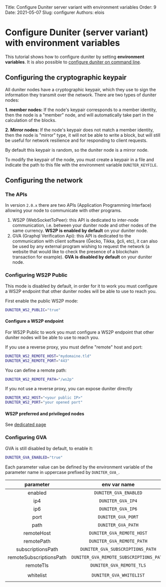Title: Configure Duniter server variant with environment variables
Order: 9
Date: 2021-05-07
Slug: configurer
Authors: elois

# Configure Duniter (server variant) with environment variables

This tutorial shows how to configure duniter by setting **environment variables**.
It is also possible to [configure duniter on command line](./configure.md).

## Configuring the cryptographic keypair

All duniter nodes have a cryptographic keypair, which they use to sign the information they transmit over the network. There are two types of duniter nodes:

**1. member nodes:** If the node's keypair corresponds to a member identity, then the node is a "member" node, and
will automatically take part in the calculation of the blocks.

**2. Mirror nodes:** If the node's keypair does not match a member identity, then the node is "mirror" type, it will not be able to write a block, but will still be useful for network resilience and for responding to client requests.

By default this keypair is random, so the duniter node is a mirror node.

To modify the keypair of the node, you must create a keypair in a file and indicate the path to this file with the environment variable `DUNITER_KEYFILE`.

## Configuring the network

### The APIs

  In version `2.0.x` there are two APIs (Application Programming Interface) allowing your node to communicate with other programs.

1. WS2P (WebSocketToPeer): this API is dedicated to inter-node communication, i.e. between your duniter node and other nodes of the same currency. **WS2P is enabled by default** on your duniter node.
2. GVA (Graphql Verification Api): this API is dedicated to the communication with client software (Ğecko, Tikka, ğcli, etc), it can also be used by any external program wishing to request the network (a website that would like to check the presence of a blockchain transaction for example). **GVA is disabled by default** on your duniter node.

### Configuring WS2P Public

This mode is disabled by default, in order for it to work you must configure a WS2P endpoint that other duniter nodes will be able to use to reach you.

First enable the public WS2P mode:

```bash
DUNITER_WS2_PUBLIC="true"
```

#### Configure a WS2P endpoint

For WS2P Public to work you must configure a WS2P endpoint that other duniter nodes will be able to use to reach you.

If you use a reverse proxy, you must define "remote" host and port:

```bash
DUNITER_WS2_REMOTE_HOST="mydomaine.tld"
DUNITER_WS2_REMOTE_PORT="443"
```

You can define a remote path:

```bash
DUNITER_WS2_REMOTE_PATH="/ws2p"
```

If you not use a reverse proxy, you can expose duniter directly

```bash
DUNITER_WS2_HOST="<your public IP>"
DUNITER_WS2_PORT="your opened port"
```

#### WS2P preferred and privileged nodes

See [dedicated page](./ws2p_preferred_privileged.md)

### Configuring GVA

GVA is still disabled by default, to enable it:

```bash
DUNITER_GVA_ENABLED="true"
```

Each parameter value can be defined by the environment variable of the parameter name in uppercase prefixed by `DUNITER_GVA_`.

| parameter | env var name | type | default value |
|:-:|:-:|:-:|:-:|
| enabled | `DUNITER_GVA_ENABLED` | boolean | `false` |
| ip4 | `DUNITER_GVA_IP4` | IPv4 | `0.0.0.0` |
| ip6 | `DUNITER_GVA_IP6` | IPv6 | `::` |
| port | `DUNITER_GVA_PORT` | number | `30901` |
| path | `DUNITER_GVA_PATH` | string | `"gva"` |
| remoteHost | `DUNITER_GVA_REMOTE_HOST` | string | - |
| remotePath | `DUNITER_GVA_REMOTE_PATH` | string | `"gva"` |
| subscriptionsPath | `DUNITER_GVA_SUBSCRIPTIONS_PATH` | string |  `"gva-sub"` |
| remoteSubscriptionsPath | `DUNITER_GVA_REMOTE_SUBSCRIPTIONS_PATH` | string | `"gva-sub"` |
| remoteTls | `DUNITER_GVA_REMOTE_TLS` | boolean |  `false` |
| whitelist | `DUNITER_GVA_WHITELIST` | IP[] |  `["127.0.0.1", "::1"]` |
